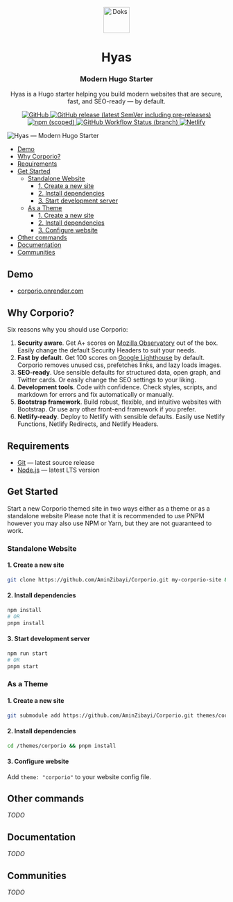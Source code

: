 <p align="center">
  <a href="https://gethyas.com/">
    <img alt="Doks" src="https://hyas.netlify.app/hyas.svg" width="60">
  </a>
</p>

<h1 align="center">
  Hyas
</h1>

<h3 align="center">
  Modern Hugo Starter
</h3>

<p align="center">
  Hyas is a Hugo starter helping you build modern websites that are secure, fast, and SEO-ready — by default.
</p>

<p align="center">
  <a href="https://github.com/h-enk/hyas/blob/master/LICENSE">
    <img src="https://img.shields.io/github/license/h-enk/hyas?style=flat-square" alt="GitHub">
  </a>
  <a href="https://github.com/h-enk/hyas/releases">
    <img src="https://img.shields.io/github/v/release/h-enk/hyas?include_prereleases&style=flat-square"alt="GitHub release (latest SemVer including pre-releases)">
  </a>
  <a href="https://www.npmjs.com/package/@hyas/core">
    <img src="https://img.shields.io/npm/v/@hyas/core?style=flat-square" alt="npm (scoped)">
  </a>
  <a href="https://github.com/h-enk/hyas/actions?query=workflow%3A%22Hyas+CI%22">
    <img src="https://img.shields.io/github/workflow/status/h-enk/hyas/Hyas%20CI/master?style=flat-square" alt="GitHub Workflow Status (branch)">
  </a>
  <a href="https://app.netlify.com/sites/hyas/deploys">
    <img src="https://img.shields.io/netlify/895a161c-86be-48a2-8c57-a8c5d68cd1a4?style=flat-square" alt="Netlify">
  </a>
</p>

![Hyas — Modern Hugo Starter](https://raw.githubusercontent.com/h-enk/hyas/master/images/tn.png)

- [Demo](#demo)
- [Why Corporio?](#why-corporio)
- [Requirements](#requirements)
- [Get Started](#get-started)
  - [Standalone Website](#standalone-website)
    - [1. Create a new site](#1-create-a-new-site)
    - [2. Install dependencies](#2-install-dependencies)
    - [3. Start development server](#3-start-development-server)
  - [As a Theme](#as-a-theme)
    - [1. Create a new site](#1-create-a-new-site-1)
    - [2. Install dependencies](#2-install-dependencies-1)
    - [3. Configure website](#3-configure-website)
- [Other commands](#other-commands)
- [Documentation](#documentation)
- [Communities](#communities)

## Demo

- [corporio.onrender.com](https://corporio.onrender.com/)

## Why Corporio?

Six reasons why you should use Corporio:

1. **Security aware**. Get A+ scores on [Mozilla Observatory](https://observatory.mozilla.org/analyze/hyas.netlify.app) out of the box. Easily change the default Security Headers to suit your needs.
2. **Fast by default**. Get 100 scores on [Google Lighthouse](https://googlechrome.github.io/lighthouse/viewer/?gist=bc1047434376aa5b3e50cf637f8a5b40) by default. Corporio removes unused css, prefetches links, and lazy loads images.
3. **SEO-ready**. Use sensible defaults for structured data, open graph, and Twitter cards. Or easily change the SEO settings to your liking.
4. **Development tools**. Code with confidence. Check styles, scripts, and markdown for errors and fix automatically or manually.
5. **Bootstrap framework**. Build robust, flexible, and intuitive websites with Bootstrap. Or use any other front-end framework if you prefer.
6. **Netlify-ready**. Deploy to Netlify with sensible defaults. Easily use Netlify Functions, Netlify Redirects, and Netlify Headers.

## Requirements

- [Git](https://git-scm.com/) — latest source release
- [Node.js](https://nodejs.org/) — latest LTS version

## Get Started

Start a new Corporio themed site in two ways either as a theme or as a standalone website
Please note that it is recommended to use PNPM however you may also use NPM or Yarn, but they are not guaranteed to work.

### Standalone Website

#### 1. Create a new site

```bash
git clone https://github.com/AminZibayi/Corporio.git my-corporio-site && cd my-corporio-site
```

#### 2. Install dependencies

```bash
npm install
# OR
pnpm install
```

#### 3. Start development server

```bash
npm run start
# OR
pnpm start
```

### As a Theme

#### 1. Create a new site

```bash
git submodule add https://github.com/AminZibayi/Corporio.git themes/corporio
```

#### 2. Install dependencies

```bash
cd /themes/corporio && pnpm install
```

#### 3. Configure website

Add `theme: "corporio"` to your website config file.

## Other commands

_TODO_

## Documentation

_TODO_

## Communities

_TODO_
